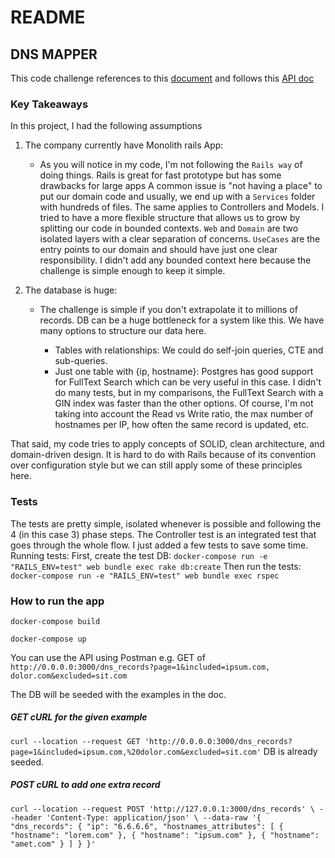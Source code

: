 # README

## DNS MAPPER

This code challenge references to this [document](https://docs.google.com/document/d/1esrn0PTMPouEkJnOUT1AtW04TKmogZQCL_ADWcMPuJo/edit#heading=h.99prtuoh0vad) and follows
this [API doc](https://redocly.github.io/redoc/?url=https://bitbucket.org/cloudrupt/openapi-specs/raw/master/api_challange.yml)


### Key Takeaways
In this project, I had the following assumptions

1. The company currently have Monolith rails App:
   - As you will notice in my code, I'm not following the `Rails way` of doing things. Rails is great for fast prototype but has some drawbacks for large apps
    A common issue is "not having a place" to put our domain code and usually, we end up with a `Services` folder with hundreds of files. The same applies to Controllers and Models.
    I tried to have a more flexible structure that allows us to grow by splitting our code in bounded contexts. `Web` and `Domain` are two isolated layers with a clear separation of concerns. `UseCases` are the entry points to our domain and should have just one clear responsibility.
    I didn't add any bounded context here because the challenge is simple enough to keep it simple.

2. The database is huge:
    - The challenge is simple if you don't extrapolate it to millions of records. DB can be a huge bottleneck for a system like this.
     We have many options to structure our data here.

       - Tables with relationships:  We could do self-join queries, CTE and sub-queries.
       - Just one table with {ip, hostname}: Postgres has good support for FullText Search which can be very useful in this case.
        I didn't do many tests, but in my comparisons, the FullText Search with a GIN index was faster than the other options.
        Of course, I'm not taking into account the Read vs Write ratio, the max number of hostnames per IP, how often the same record is updated, etc.


That said, my code tries to apply concepts of SOLID, clean architecture, and domain-driven design.
It is hard to do with Rails because of its convention over configuration style but we can still apply some of these principles here.


### Tests
The tests are pretty simple, isolated whenever is possible and following the 4 (in this case 3) phase steps.
The Controller test is an integrated test that goes through the whole flow.
I just added a few tests to save some time.
Running tests:
First, create the test DB: `docker-compose run -e "RAILS_ENV=test" web bundle exec rake db:create`
Then run the tests: `docker-compose run -e "RAILS_ENV=test" web bundle exec rspec`



### How to run the app
`docker-compose build`

`docker-compose up`

You can use the API using Postman e.g. GET of `http://0.0.0.0:3000/dns_records?page=1&included=ipsum.com, dolor.com&excluded=sit.com`

The DB will be seeded with the examples in the doc.
##### GET cURL for the given example
`curl --location --request GET 'http://0.0.0.0:3000/dns_records?page=1&included=ipsum.com,%20dolor.com&excluded=sit.com'`
DB is already seeded.

##### POST cURL to add one extra record
`curl --location --request POST 'http://127.0.0.1:3000/dns_records' \
--header 'Content-Type: application/json' \
--data-raw '{
  "dns_records": {
    "ip": "6.6.6.6",
    "hostnames_attributes": [
      {
        "hostname": "lorem.com"
      },
      {
        "hostname": "ipsum.com"
      },
      {
        "hostname": "amet.com"
      }
    ]
  }
}'`
